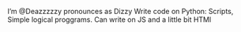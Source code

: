 I’m @Deazzzzzy
pronounces as Dizzy
Write code on Python: Scripts, Simple logical proggrams. Can write on JS and a little bit HTMl 
